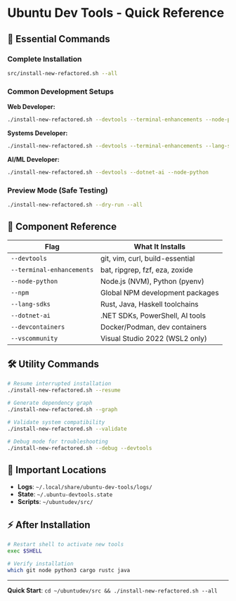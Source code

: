# Ubuntu Dev Tools - Quick Reference

## 🚀 Essential Commands

### Complete Installation

```bash
src/install-new-refactored.sh --all
```

### Common Development Setups

**Web Developer:**

```bash
./install-new-refactored.sh --devtools --terminal-enhancements --node-python --npm
```

**Systems Developer:**

```bash
./install-new-refactored.sh --devtools --terminal-enhancements --lang-sdks --devcontainers
```

**AI/ML Developer:**

```bash
./install-new-refactored.sh --devtools --dotnet-ai --node-python
```

### Preview Mode (Safe Testing)

```bash
./install-new-refactored.sh --dry-run --all
```

## 🔧 Component Reference

| Flag | What It Installs |
|------|------------------|
| `--devtools` | git, vim, curl, build-essential |
| `--terminal-enhancements` | bat, ripgrep, fzf, eza, zoxide |
| `--node-python` | Node.js (NVM), Python (pyenv) |
| `--npm` | Global NPM development packages |
| `--lang-sdks` | Rust, Java, Haskell toolchains |
| `--dotnet-ai` | .NET SDKs, PowerShell, AI tools |
| `--devcontainers` | Docker/Podman, dev containers |
| `--vscommunity` | Visual Studio 2022 (WSL2 only) |

## 🛠️ Utility Commands

```bash
# Resume interrupted installation
./install-new-refactored.sh --resume

# Generate dependency graph
./install-new-refactored.sh --graph

# Validate system compatibility
./install-new-refactored.sh --validate

# Debug mode for troubleshooting
./install-new-refactored.sh --debug --devtools
```

## 📁 Important Locations

- **Logs**: `~/.local/share/ubuntu-dev-tools/logs/`
- **State**: `~/.ubuntu-devtools.state`
- **Scripts**: `~/ubuntudev/src/`

## ⚡ After Installation

```bash
# Restart shell to activate new tools
exec $SHELL

# Verify installation
which git node python3 cargo rustc java
```

---
**Quick Start**: `cd ~/ubuntudev/src && ./install-new-refactored.sh --all`
